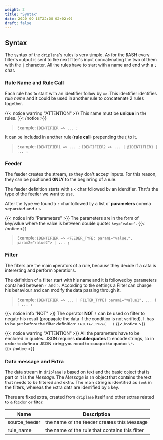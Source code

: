 ```yaml
---
weight: 2
title: "Syntax"
date: 2020-09-16T22:38:02+02:00
draft: false
---
```


## Syntax

The syntax of the `driplane`'s rules is very simple. As for the BASH every filter's output is sent to the next filter's input concatenating the two of them with the `|` character.
All the rules have to start with a name and end with a `;` char.

### Rule Name and Rule Call

Each rule has to start with an identifier follow by `=>`. This identifier identifies _rule name_ and it could be used in another rule to concatenate 2 rules together.

{{< notice warning "ATTENTION" >}} 
This name must be **unique** in the rules.
{{< /notice >}}

> Example:
> `IDENTIFIER => ... ;`

It can be included in another rule (**rule call**) prepending the `@` to it.

> Example:
> `IDENTIFIER1 => ... ;`
> `IDENTIFIER2 => ... | @IDENTIFIER1 | ... ;`

### Feeder

The feeder creates the stream, so they don't accept inputs. For this reason, they can be positioned **ONLY** to the beginning of a rule.

The feeder definition starts with a `<` char followed by an identifier. That's the type of the feeder we want to use.
 
After the type we found a `:` char followed by a list of **parameters** comma separated and a `>`.

{{< notice info "Parameters" >}} 
The parameters are in the form of key/value where the value is between double quotes `key="value"`.
{{< /notice >}}

> Example:
> `IDENTIFIER => <FEEDER_TYPE: param1="value1", param2="value2"> | ... ;` 

### Filter

The filters are the main operators of a rule, because they decide if a data is interesting and perform operations. 

The definition of a filter start with his name and it is followed by parameters contained between `(` and `)`.
According to the settings a Filter can change his behaviour and can modify the data passing through it.

> Example:
> `IDENTIFIER => ... | FILTER_TYPE( param1="value1", ... ) | ... ;`

{{< notice info "NOT" >}} 
The operator **NOT** `!` can be used on filter to negate his result (propagate the data if the condition is not verified).
It has to be put before the filter definition: `!FILTER_TYPE(...)`
{{< /notice >}}

{{< notice warning "ATTENTION" >}} 
All the parameters have to be enclosed in quotes. 
JSON requires **double quotes** to encode strings, so in order to define a JSON string you need to escape the quotes `\"`.  
{{< /notice >}}

### Data message and Extra

The data stream in `driplane` is based on text and the basic object that is part of it is the _Message_. 
The _Message_ is an object that contains the text that needs to be filtered and extra.
The main string is identified as `text` in the filters, whereas the extra data are identified by a key.

There are fixed extra, created from `driplane` itself and other extras related to a feeder or filter.

| Name | Description |
| --- | --- |
| source_feeder | the name of the feeder creates this Message |
| rule_name | the name of the rule that contains this filter |